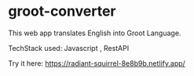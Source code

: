# groot-converter

This web app translates English into Groot Language.
 
 TechStack used: Javascript , RestAPI
 
 Try it here:  https://radiant-squirrel-8e8b9b.netlify.app/


